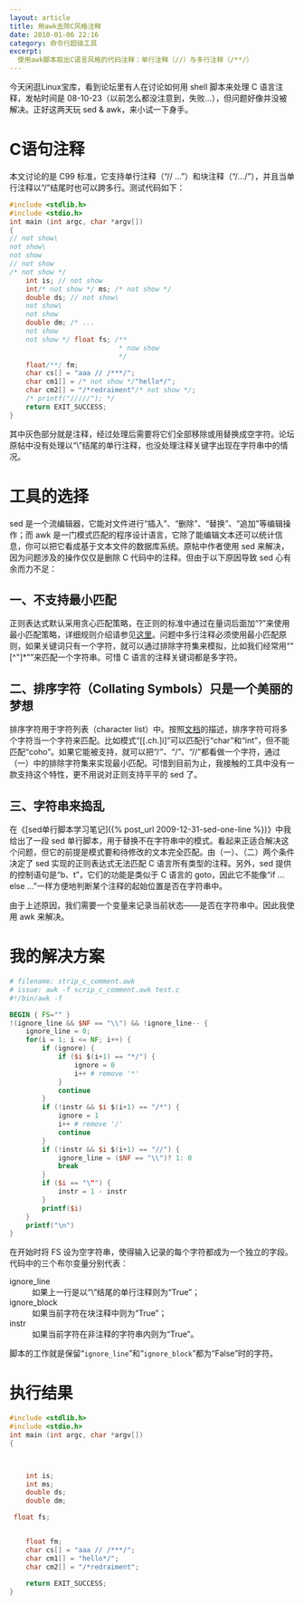 ```yaml
---
layout: article
title: 用awk去除C风格注释
date: 2010-01-06 22:16
category: 命令行超级工具
excerpt:
  使用awk脚本取出C语言风格的代码注释：单行注释（//）与多行注释（/**/）
---
```


今天闲逛Linux宝库，看到论坛里有人在讨论如何用 shell 脚本来处理 C 语言注释，发帖时间是 08-10-23（以前怎么都没注意到，失败...），但问题好像并没被解决。正好这两天玩 sed & awk，来小试一下身手。

# C语句注释

本文讨论的是 C99 标准，它支持单行注释（“// ...”）和块注释（“/*...*/”），并且当单行注释以“/”结尾时也可以跨多行。测试代码如下：

```c
#include <stdlib.h>
#include <stdio.h>
int main (int argc, char *argv[])
{
// not show\
not show\
not show
// not show
/* not show */
    int is; // not show
    int/* not show */ ms; /* not show */
    double ds; // not show\
    not show\
    not show
    double dm; /* ...
    not show
    not show */ float fs; /**
                           * now show
                           */
    float/**/ fm;
    char cs[] = "aaa // /***/";
    char cm1[] = /* not show */"hello*/";
    char cm2[] = "/*redraiment"/* not show */;
    /* printf("/////"); */
    return EXIT_SUCCESS;
}
```

其中灰色部分就是注释，经过处理后需要将它们全部移除或用替换成空字符。论坛原帖中没有处理以“\”结尾的单行注释，也没处理注释关键字出现在字符串中的情况。

# 工具的选择

sed 是一个流编辑器，它能对文件进行“插入”、“删除”、“替换”、“追加”等编辑操作；而 awk 是一门模式匹配的程序设计语言，它除了能编辑文本还可以统计信息，你可以把它看成基于文本文件的数据库系统。原帖中作者使用 sed 来解决，因为问题涉及的操作仅仅是删除 C 代码中的注释。但由于以下原因导致 sed 心有余而力不足：

## 一、不支持最小匹配

正则表达式默认采用贪心匹配策略，在正则的标准中通过在量词后面加“?”来使用最小匹配策略，详细规则介绍请参见[这里](http://deerchao.net/tutorials/regex/regex.htm#greedyandlazy)。问题中多行注释必须使用最小匹配原则，如果关键词只有一个字符，就可以通过排除字符集来模拟，比如我们经常用“"[^"]*"”来匹配一个字符串。可惜 C 语言的注释关键词都是多字符。

## 二、排序字符（Collating Symbols）只是一个美丽的梦想

排序字符用于字符列表（character list）中。按照[文档](http://www.gnu.org/software/sed/manual/html_node/Regular-Expressions.html#Regular-Expressions)的描述，排序字符可将多个字符当一个字符来匹配。比如模式“[[.ch.]i]”可以匹配行“char”和“int”，但不能匹配“coho”。如果它能被支持，就可以把“/*”、“*/”、“//”都看做一个字符，通过（一）中的排除字符集来实现最小匹配。可惜到目前为止，我接触的工具中没有一款支持这个特性，更不用说对正则支持平平的 sed 了。

## 三、字符串来捣乱

在《[sed单行脚本学习笔记]({% post_url 2009-12-31-sed-one-line %})》中我给出了一段 sed 单行脚本，用于替换不在字符串中的模式。看起来正适合解决这个问题，但它的前提是模式要和待修改的文本完全匹配。由（一）、（二）两个条件决定了 sed 实现的正则表达式无法匹配 C 语言所有类型的注释。另外，sed 提供的控制语句是“b、t”，它们的功能是类似于 C 语言的 goto，因此它不能像“if ... else ...”一样方便地判断某个注释的起始位置是否在字符串中。

由于上述原因，我们需要一个变量来记录当前状态——是否在字符串中。因此我使用 awk 来解决。

# 我的解决方案

```awk
# filename: strip_c_comment.awk
# issue: awk -f scrip_c_comment.awk test.c
#!/bin/awk -f

BEGIN { FS="" }
!(ignore_line && $NF == "\\") && !ignore_line-- {
    ignore_line = 0;
    for(i = 1; i <= NF; i++) {
        if (ignore) {
            if ($i $(i+1) == "*/") {
                ignore = 0
                i++ # remove '*'
            }
            continue
        }
        if (!instr && $i $(i+1) == "/*") {
            ignore = 1
            i++ # remove '/'
            continue
        }
        if (!instr && $i $(i+1) == "//") {
            ignore_line = ($NF == "\\")? 1: 0
            break
        }
        if ($i == "\"") {
            instr = 1 - instr
        }
        printf($i)
    }
    printf("\n")
}
```

在开始时将 FS 设为空字符串，使得输入记录的每个字符都成为一个独立的字段。代码中的三个布尔变量分别代表：

<dl>
  <dt>ignore_line</dt>
  <dd>如果上一行是以“\”结尾的单行注释则为“True”；</dd>
  <dt>ignore_block</dt>
  <dd>如果当前字符在块注释中则为“True”；</dd>
  <dt>instr</dt>
  <dd>如果当前字符在非注释的字符串内则为“True”。</dd>
</dl>

脚本的工作就是保留“`ignore_line`”和“`ignore_block`”都为“False”时的字符。

# 执行结果

```c
#include <stdlib.h>
#include <stdio.h>
int main (int argc, char *argv[])
{



    int is; 
    int ms; 
    double ds; 
    double dm; 

 float fs; 


    float fm;
    char cs[] = "aaa // /***/";
    char cm1[] = "hello*/";
    char cm2[] = "/*redraiment";
    
    return EXIT_SUCCESS;
}
```
